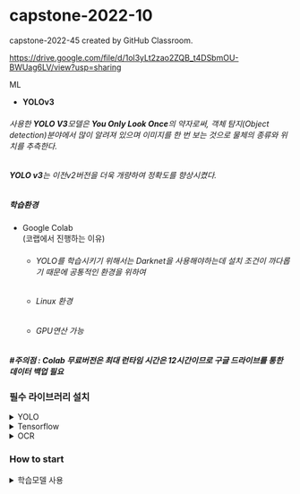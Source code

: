 # capstone-2022-10
capstone-2022-45 created by GitHub Classroom. 

https://drive.google.com/file/d/1ol3yLt2zao2ZQB_t4DSbmOU-BWUag6LV/view?usp=sharing

ML
- **YOLOv3**
###### 사용한 **YOLO V3**모델은 **You Only Look Once**의 약자로써, 객체 탐지(Object detection)분야에서 많이 알려져 있으며 이미지를 한 번 보는 것으로 물체의 종류와 위치를 추측한다.
###### **YOLO v3**는 이전v2버전을 더욱 개량하여 정확도를 향상시켰다.


##### 학습환경
- Google Colab  
(코랩에서 진행하는 이유)
    - ###### YOLO를 학습시키기 위해서는 Darknet을 사용해야하는데 설치 조건이 까다롭기 때문에 공통적인 환경을 위하여 
    - ###### Linux 환경
    - ###### GPU연산 가능  
##### #주의점 : Colab 무료버전은 최대 런타임 시간은 12시간이므로 구글 드라이브를 통한 데이터 백업 필요

### 필수 라이브러리 설치

<details>
<summary>  YOLO </summary>
<div markdown="1"> 

* YOLO테스트를 위한 필수 라이브러리 설치
```python
pip install opencv-python
pip install numpy as np
pip install cmake
pip install dlib
```

</div>
</details>

<details>
<summary>Tensorflow </summary>
<div markdown="1"> 

* Tensorflow를 위한 필수 라이브러리 설치
```python
pip install opencv-python
pip install tensorflow
pip install numpy
```

</div>
</details>


<details>
<summary>OCR </summary>
<div markdown="1"> 

* OCR을 위한 필수 라이브러리 설치

```python
sudo apt install tesseract-ocr 
sudo apt-get install tesseract-ocr-kor
pip install opencv-python
pip install pytesseract
```

</div>
</details>

### How to start


<details>
<summary> 학습모델 사용 </summary>>
<div markdown="1"> 

<details>
<summary> YOLO </summary>>
<div markdown="1"> 


* Yolo모델을 사용하기 위한 코드
```python
import cv2
import numpy as np
import matplotlib.pyplot as plt
import dlib
import time

min_confidence = 0.5
width = 800
height = 0
show_ratio = 1.0
path = ""  ##자신의 기본 경로
file_name = "" ## 모델 이미지 경로
Weights = path + '재료.W/' + "custom-train-yolo_12000.weights" ##욜로 학습 모델이 있는 경로
test_cfg = path +"cfg/custom-train-yolo.cfg" ## cfg파일이 있는경로  
net = cv2.dnn.readNetFromDarknet(test_cfg,Weights)

```
#### classes.txt파일에 있는 classes 가져옴
```python
classes = []
anw = []
#with open("$path/classes.nemes" , "r") as f:
with open(path + "재료/classes.names" , "r") as f:
	classes = [line.strip() for line in f.readlines()]
print(classes)
color_lists = np.random.uniform(0, 255, size= (len(classes), 3))

layer_names = net.getLayerNames()
# print(layer_names)
output_layers = [layer_names[i[0] -1] for i in net.getUnconnectedOutLayers()]
# print(net.getUnconnectedOutLayers())
```

``` python
img = cv2.imread(file_name)

h,w = img.shape[:2]
height = int(h * width / w)
print(height, width)

blob = cv2.dnn.blobFromImage(img, 0.00392, (416,416), swapRB=True, crop=False
							 )

net.setInput(blob)
outs = net.forward(output_layers)

confidences = []
names = []
boxes = []
colors = []

```

```python
for out in outs:
	for detection in out:
		scores = detection[5:]
		class_id = np.argmax(scores)
		confidence = scores[class_id]
		if confidence > min_confidence:
			#print(detection)
			# Object detected
			center_x = int(detection[0] * width)
			center_y = int(detection[1] * height)
			w = int(detection[2] * width)
			h = int(detection[3] * height)

			# Rectangle coordinates
			x = int(center_x - w /2)
			y = int(center_y - h / 2)

			boxes.append([x, y, w, h])
			confidences.append(float(confidence))
			names.append(classes[class_id])
			colors.append(color_lists[class_id])

indexes = cv2.dnn.NMSBoxes(boxes, confidences, min_confidence, 0.4)

```
#### Detection한 이미지에 텍스트를 입력하는 코드 
```python
font = cv2.FONT_HERSHEY_PLAIN
for i in range(len(boxes)):
	if i in indexes:
		x, y, w, h = boxes[i]
		label = str( names[i] )
		anw = (str(names[i]))
		con = (confidences[i] * 100)
		con = "{:.1f}".format(con)
	
    #print (type(con))
		color = colors[i]
		#print(i, label, color, x, y, w, h)
		cv2.rectangle(img, (x, y), (x+w, y+h), color, 2)
		cv2.putText(img, con + "%", (x, y +80), font, 3, color, 3)
		cv2.putText(img, label, (x, y + 30), font, 3, color, 3)
```
#### 결과이미지를 보여주는 코드
```python
plt.imshow(cv2.cvtColor(img, cv2.COLOR_BGR2RGB))
#cv2.imshow("Custom Yolo", file_name, img)
plt.show()
end_time = time.time()
process_time = end_time - start_time
print("===A frame took {:.3f} sec".format(process_time))
```

</div>
</details>




<details>
<summary> Tensorflow </summary>>
<div markdown="1"> 

##### YOLO에서 학습한 Weight파일을 Google에서 제공하는 Tensorflow Keras 모델로 재학습하여 사용

##### 필요 라이브러리 설치

```python
pip install opencv-python
pip install tensorflow
pip install numpy
```
##### 다운로드 파일 설명

* classes.txt : 재료 리스트가 들어있는 txt파일 
* capstone_custom.h5 : YOLo 모델을 Keras 파일로 변환시킨 파일
* sweet.jpg : 테스를 위한 이미지 파일

#### 필요 파일을 다운받은 후 다음 코드를 실행
```python
##
import cv2
import numpy as np
import tensorflow as tf


min_confidence = 0.5 
width = 800
height = 0
show_ratio = 1.0

file_name = "keras/sweet.jpg" #이미지 경로
classes_name ="keras/classes.txt" # classes 이름이 담긴 파일
weight_name = "keras/capstone_custom.h5" # .h5파일
classes = []
# colors = [(0, 255, 0), (0, 0, 255),(255,0,0)] 클래스 갯수만큼


read_image = cv2.imread(file_name)
CW = 32
CH = 32
CD = 3

model = tf.keras.models.load_model(weight_name)
with open(classes_name, 'r') as txt:
    for line in txt:
        name = line.replace("\n","")
        classes.append(name)
print(classes)


def detectAndDisplay():
    global read_image
    global classes
    test_images = []
    
    h,w = read_image.shape[:2]
    height = int( h * width/w )
    img = cv2.resize(read_image, (width, height))
    
    box = cv2.selectROI("Select a ROI and then press SPACE or ENTER button!", img, fromCenter=False, showCrosshair=True)
    
    startX = int(box[0])
    startY = int(box[1])
    endX = int(box[0] + box[2])
    endY = int(box[1] + box[3])
    image = cv2.resize(img[startY:endY, startX:endX]
                       ,(CW,CH), interpolation= cv2.INTER_AREA)
    test_images.append(image)
    test_images = np.array(test_images)
    test_images = test_images.astype("float32") / 255.0
    
    result = model.predict(test_images)
    result_number = np.argmax(result[0])
    # print(result, result_number)
    print("%s : %.2f %2s" % (classes[result_number], result[0][result_number] * 100, "%"))
    
    text = "{} : {}%".format(classes[result_number], round(result[0][result_number]*100,2))
    y = startY - 10 if startY - 10 > 10 else startY + 10    
    cv2.rectangle(img, (startX, startY), (endX, endY),
                   (255,0,0), 2)
    cv2.putText(img, text, (startX, y)
                 ,cv2.FONT_HERSHEY_SIMPLEX, 0.6, (255,0,0) ,2)
    
    img[0:CH, 0:CW] = image
    cv2.imshow("test", img)
    cv2.waitKey(0)
        
detectAndDisplay()

    
```


</div>
</details>


<details>
<summary> OCR </summary>>
<div markdown="1"> 

#### 영수증 인식을 광학문자인식 OCR 이용
* 구글에서 제공해주는 광학문자익식 tesseract-ocr을 이용
* kor.traineddata  : 한글 데이터가 있는 파일
##### # 해당파일을 OCR 데이터 팩에 옮겨넣음
* test.jpg : 영수증 인식을 위한 테스트 이미지 파일


### 이미지를 읽고 opencv을 이용하여 전처리 
* GRAY : 이미지를 Gray scale로 변환
* GaussianBlur : 가우시안 블러 적용
* GRAY_enlarge : Gray scale로 변환시킨 이미지에 크기를 2배로
* denoised : 확장시킨 이미지에 노이지를 제거해줌

```python
from pytesseract import Output
import pytesseract
from PIL import Image
import numpy as np
import cv2
import os
import re


image_name = "/content/OCR/test.jpg" ## 이미지 경로
min_conf = 0

image = cv2.imread(image_name)
GRAY = cv2.cvtColor(image , cv2.COLOR_BGR2GRAY)
height, width = GRAY.shape
cv2.GaussianBlur(GRAY, (5, 5), 0)

GRAY_enlarge = cv2.resize(GRAY, (2*width, 2*height), interpolation=cv2.INTER_LINEAR)
####################### Enlarge 2x

denoised = cv2.fastNlMeansDenoising(GRAY_enlarge, h=10, searchWindowSize=21, templateWindowSize=7)
###################### Denoising ######################

results = pytesseract.image_to_string(denoised ,lang='kor') ### /usr/share/tesseract-ocr/4.00/tessdata/kor.traineddata 원하는 데이터를 넣어줘야 함
# results = re.compile('[|가-힣|+').sub('', results)
print(results)
##### 텍스트 가공
classes = ["가지","감자", "깻잎", "버터", "당근",
           "대파","마늘", "무","배추","브로콜리",
           "상추","새송이버섯","시금치","애호박",
           "양배추", "양송이버섯","양파","오이",
           "고추","고구마", "콩나물", "귤","감",
           "딸기", "멜론", "참외", "배", "복숭아",
           "블루베리", "사과", "수박", "파프리카",
           "키위","방울토마토", "소고기","돼지고기",
           "닭고기", "달걀", "조기", "갈치","고등어",
           "문어", "꽃게", "새우", "오징어","바지락",
           "멸치", "두부", "옥수수","밥"]

           
min_confidence = 0.6
string = results

list = []
for i in string :
    if i.isalpha() :
        list.append(i)
    elif i == "\n" :
        list.append("\n")
    

string = "".join(list)
result = string


result = result.replace("\n", " ")
result = result.split(" ")
recipe = []
for i in result :
  if i != '' :
    recipe.append(i)
print(recipe)


for i in recipe:
  for j in classes:
    if j in i:
      print("인식된 재료는 : ", j)






</div>
</details>
